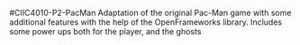 #CIIC4010-P2-PacMan
Adaptation of the original Pac-Man game with some additional features with the help of the OpenFrameworks library. Includes some power ups both for the player, and the ghosts
